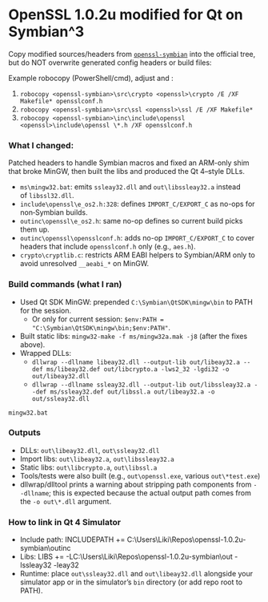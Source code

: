 # OpenSSL 1.0.2u modified for Qt on Symbian^3

Copy modified sources/headers from [`openssl-symbian`](https://github.com/shinovon/openssl-symbian) into the official tree, but do NOT overwrite generated config headers or build files:

Example robocopy (PowerShell/cmd), adjust <openssl-symbian> and <openssl>:

1. `robocopy <openssl-symbian>\src\crypto <openssl>\crypto /E /XF Makefile* opensslconf.h`
1. `robocopy <openssl-symbian>\src\ssl <openssl>\ssl /E /XF Makefile*`
1. `robocopy <openssl-symbian>\inc\include\openssl <openssl>\include\openssl \*.h /XF opensslconf.h`

### What I changed:

Patched headers to handle Symbian macros and fixed an ARM-only shim that broke MinGW, then built the libs and produced the Qt 4–style DLLs.

- `ms\mingw32.bat`: emits `ssleay32.dll` and `out\libssleay32.a` instead of `libssl32.dll`.
- `include\openssl\e_os2.h:328`: defines `IMPORT_C/EXPORT_C` as no-ops for non‑Symbian builds.
- `outinc\openssl\e_os2.h`: same no-op defines so current build picks them up.
- `outinc\openssl\opensslconf.h`: adds no-op `IMPORT_C/EXPORT_C` to cover headers that include `opensslconf.h` only (e.g., `aes.h`).
- `crypto\cryptlib.c`: restricts ARM EABI helpers to Symbian/ARM only to avoid unresolved `__aeabi_*` on MinGW.

### Build commands (what I ran)

- Used Qt SDK MinGW: prepended `C:\Symbian\QtSDK\mingw\bin` to PATH for the session.
  - Or only for current session: `$env:PATH = "C:\Symbian\QtSDK\mingw\bin;$env:PATH"`.
- Built static libs: `mingw32-make -f ms/mingw32a.mak -j8` (after the fixes above).
- Wrapped DLLs:
  - `dllwrap --dllname libeay32.dll --output-lib out/libeay32.a --def ms/libeay32.def out/libcrypto.a -lws2_32 -lgdi32 -o out/libeay32.dll`
  - `dllwrap --dllname ssleay32.dll --output-lib out/libssleay32.a --def ms/ssleay32.def out/libssl.a out/libeay32.a -o out/ssleay32.dll`

`mingw32.bat`

### Outputs

- DLLs: `out\libeay32.dll`, `out\ssleay32.dll`
- Import libs: `out\libeay32.a`, `out\libssleay32.a`
- Static libs: `out\libcrypto.a`, `out\libssl.a`
- Tools/tests were also built (e.g., `out\openssl.exe`, various `out\*test.exe`)
- dllwrap/dlltool prints a warning about stripping path components from `--dllname`; this is expected because the actual output path comes from the `-o out\*.dll` argument.

### How to link in Qt 4 Simulator

- Include path: INCLUDEPATH += C:\Users\Liki\Repos\openssl-1.0.2u-symbian\outinc
- Libs: LIBS += -LC:\Users\Liki\Repos\openssl-1.0.2u-symbian\out -lssleay32 -leay32
- Runtime: place `out\ssleay32.dll` and `out\libeay32.dll` alongside your simulator app or in the simulator’s `bin` directory (or add repo root to PATH).
